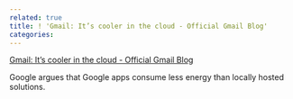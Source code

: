 ```yaml
---
related: true
title: ! 'Gmail: It’s cooler in the cloud - Official Gmail Blog'
categories: 
---
```

[Gmail: It’s cooler in the cloud - Official Gmail Blog][1]

Google argues that Google apps consume less energy than locally hosted
solutions.

[1]: http://gmailblog.blogspot.com/2011/09/gmail-its-cooler-in-cloud.html?utm_source=feedburner&utm_medium=feed&utm_campaign=Feed%3A+OfficialGmailBlog+%28Gmail+Blog%29

